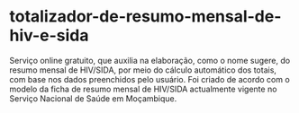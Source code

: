 # totalizador-de-resumo-mensal-de-hiv-e-sida
Serviço online gratuito, que auxilia na elaboração, como o nome sugere, do resumo mensal de HIV/SIDA, por meio do cálculo automático dos totais, com base nos dados preenchidos pelo usuário. Foi criado de acordo com o modelo da ficha de resumo mensal de HIV/SIDA actualmente vigente no Serviço Nacional de Saúde em Moçambique.
